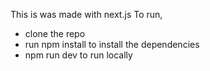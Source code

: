 This is was made with next.js
To run,
- clone the repo
- run npm install to install the dependencies
- npm run dev to run locally
